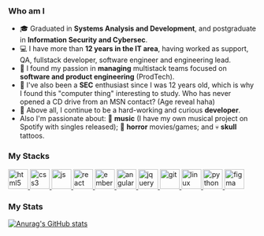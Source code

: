### Who am I
- :mortar_board: Graduated in **Systems Analysis and Development**, and postgraduate in **Information Security and Cybersec**.
- :computer: I have more than **12 years in the IT area**, having worked as support, QA, fullstack developer, software engineer and engineering lead.
- :black_heart: I found my passion in **managing** multistack teams focused on **software and product engineering** (ProdTech).
- :tophat: I've also been a **SEC** enthusiast since I was 12 years old, which is why I found this "computer thing" interesting to study. Who has never opened a CD drive from an MSN contact? (Age reveal haha)
- :rocket: Above all, I continue to be a hard-working and curious **developer**. 
- Also I'm passionate about: :musical_note: **music** (I have my own musical project on Spotify with singles released); :ghost: **horror** movies/games; and :skull: **skull** tattoos. 

### My Stacks
<p align="left">
  <a href="https://www.w3.org/html/" target="_blank"> <img src="https://devicons.github.io/devicon/devicon.git/icons/html5/html5-original-wordmark.svg" alt="html5" width="40" height="40"/> </a>
  <a href="https://www.w3schools.com/css/" target="_blank"> <img src="https://devicons.github.io/devicon/devicon.git/icons/css3/css3-original-wordmark.svg" alt="css3" width="40" height="40"/> </a>
  <a href="https://developer.mozilla.org/pt-BR/docs/Web/JavaScript" target="_blank"> <img src="https://devicons.github.io/devicon/devicon.git/icons/javascript/javascript-original.svg" alt="js" width="40" height="40"/> </a>
  <a href="https://react.dev/" target="_blank"> <img src="https://devicons.github.io/devicon/devicon.git/icons/react/react-original.svg" alt="react" width="40" height="40"/> </a>
  <a href="https://emberjs.com/" target="_blank"> <img src="https://devicons.github.io/devicon/devicon.git/icons/ember/ember-original.svg" alt="ember" width="40" height="40"/> </a>
  <a href="https://angularjs.org/" target="_blank"> <img src="https://devicons.github.io/devicon/devicon.git/icons/angularjs/angularjs-original.svg" alt="angularjs" width="40" height="40"/> </a>
  <a href="https://jquery.com/" target="_blank"> <img src="https://devicons.github.io/devicon/devicon.git/icons/jquery/jquery-original.svg" alt="jquery" width="40" height="40"/> </a>
  <a href="https://git-scm.com/" target="_blank"> <img src="https://www.vectorlogo.zone/logos/git-scm/git-scm-icon.svg" alt="git" width="40" height="40"/> </a> 
  <a href="https://www.linux.org/" target="_blank"> <img src="https://devicons.github.io/devicon/devicon.git/icons/linux/linux-original.svg" alt="linux" width="40" height="40"/> </a> 
  <a href="https://www.python.org" target="_blank"> <img src="https://devicons.github.io/devicon/devicon.git/icons/python/python-original.svg" alt="python" width="40" height="40"/> </a> 
  <a href="https://www.figma.com/" target="_blank"> <img src="https://www.vectorlogo.zone/logos/figma/figma-icon.svg" alt="figma" width="40" height="40"/> </a>
</p>

### My Stats
[![Anurag's GitHub stats](https://github-readme-stats.vercel.app/api?username=anuraghazra)](https://github.com/anuraghazra/github-readme-stats)
